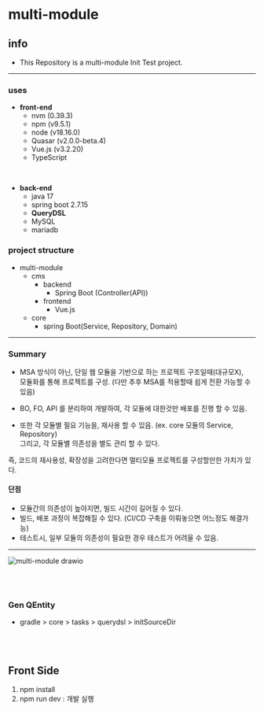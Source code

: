 # multi-module

## info 
- This Repository is a multi-module Init Test project.

<hr/>

### uses
- <b>front-end</b>
  - nvm (0.39.3)
  - npm (v9.5.1)
  - node (v18.16.0)
  - Quasar (v2.0.0-beta.4)
  - Vue.js (v3.2.20)
  - TypeScript

<br/>

- <b>back-end</b>
  - java 17
  - spring boot 2.7.15
  - <b>QueryDSL</b>
  - MySQL
  - mariadb 


### project structure
- multi-module
    - cms
        - backend
          - Spring Boot (Controller(API))
        - frontend
          - Vue.js
    - core
        - spring Boot(Service, Repository, Domain)

<hr/>

### Summary

- MSA 방식이 아닌, 단일 웹 모듈을 기반으로 하는 프로젝트 구조일때(대규모X),   
모듈화를 통해 프로젝트를 구성. (다만 추후 MSA를 적용할때 쉽게 전환 가능할 수 있음)


- BO, FO, API 를 분리하여 개발하여, 각 모듈에 대한것만 배포를 진행 할 수 있음.<br/> 


- 또한 각 모듈별 필요 기능을, 재사용 할 수 있음. (ex. core 모듈의 Service, Repository)<br/>
그리고, 각 모듈별 의존성을 별도 관리 할 수 있다.

즉, 코드의 재사용성, 확장성을 고려한다면 멀티모듈 프로젝트를 구성할만한 가치가 있다. 

#### 단점
- 모듈간의 의존성이 높아지면, 빌드 시간이 길어질 수 있다.
- 빌드, 배포 과정이 복잡해질 수 있다. (CI/CD 구축을 이뤄놓으면 어느정도 해결가능)
- 테스트시, 일부 모듈의 의존성이 필요한 경우 테스트가 어려울 수 있음.

<hr/>

![multi-module drawio](https://github.com/swings134man/multi-module/assets/86291550/50b535f3-4b38-4724-92af-332948ccf0f4)

<br><br>
### Gen QEntity 
- gradle > core > tasks > querydsl > initSourceDir

<br><br>

## Front Side
1. npm install 
2. npm run dev : 개발 실행
